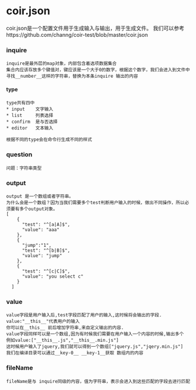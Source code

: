 # coir.json

coir.json是一个配置文件用于生成输入与输出，用于生成文件。
我们可以参考https://github.com/channg/coir-test/blob/master/coir.json 

### inquire
    inquire是最外层的map对象，内部包含着选项数据集合
    集合内应该存放多个键值对，键应该是一个大于0的数字，根据这个数字，我们会进入到文件中寻找__number__这样的字符串，替换为本条inquire 输出的内容
    
#### type
    type共有四中
    * input    文字输入
    * list     列表选择
    * confirm  是与否选择
    * editor   文本输入
    
    根据不同的type会在命令行生成不同的样式
### question
    问题：字符串类型

### output
    output 是一个数组或者字符串。
    为什么会是一个数组？因为当我们需要多个test判断用户输入的时候，做出不同操作，所以必须要有多个output对象。
    [
        {
          "test": "^[a|A]$",
          "value": "aaa"
        },
        {
          "jump":"1",
          "test": "^[b|B]$",
          "value": "jump"
        },
        {
          "test": "^[c|C]$",
          "value": "you select c"
        }
      ]
### value
    value字段是用户输入后,test字段匹配了用户的输入,这时候将会输出的字段.
    value:"__this__"代表用户的输入
    你可以在__this__ 前后增加字符串,来自定义输出的内容.
    value字段同样可以是一个数组,因为有时候我们需要在用户输入一个内容的时候,输出多个
    例如value:["__this__.js","__this__.min.js"]
    这时候用户输入了jquery,我们就可以得到一个数组["jquery.js","jqery.min.js"]
    我们在编译目录可以通过__key-0__ __key-1__获取 数组内的内容
### fileName
    fileName是与 inquire同级的内容，值为字符串，表示会进入到这些匹配的字段去进行匹配
    